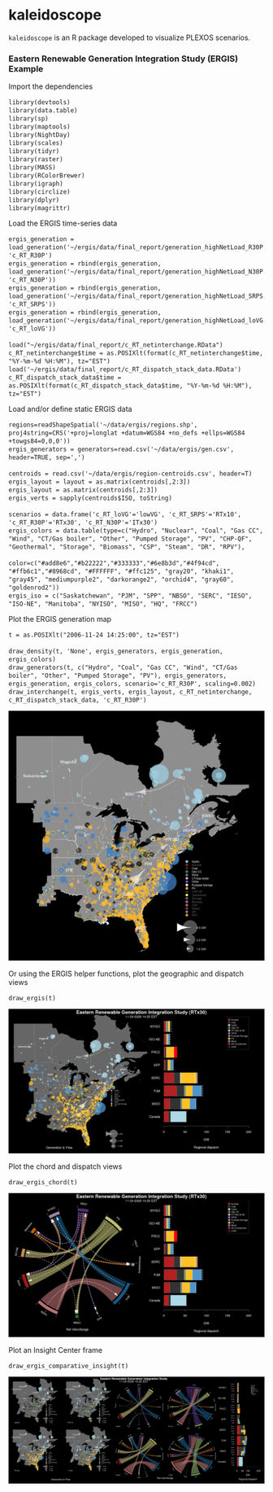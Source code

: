 # kaleidoscope

`kaleidoscope` is an R package developed to visualize PLEXOS scenarios. 

### Eastern Renewable Generation Integration Study (ERGIS) Example

Import the dependencies

```
library(devtools)
library(data.table)
library(sp)
library(maptools)
library(NightDay)
library(scales)
library(tidyr)
library(raster)
library(MASS)
library(RColorBrewer)
library(igraph)
library(circlize)
library(dplyr)
library(magrittr)
```
Load the ERGIS time-series data

```
ergis_generation = load_generation('~/ergis/data/final_report/generation_highNetLoad_R30P.csv', 'c_RT_R30P') 
ergis_generation = rbind(ergis_generation, load_generation('~/ergis/data/final_report/generation_highNetLoad_N30P.csv', 'c_RT_N30P'))
ergis_generation = rbind(ergis_generation, load_generation('~/ergis/data/final_report/generation_highNetLoad_SRPS.csv', 'c_RT_SRPS'))
ergis_generation = rbind(ergis_generation, load_generation('~/ergis/data/final_report/generation_highNetLoad_loVG.csv', 'c_RT_loVG'))

load("~/ergis/data/final_report/c_RT_netinterchange.RData") 
c_RT_netinterchange$time = as.POSIXlt(format(c_RT_netinterchange$time, "%Y-%m-%d %H:%M"), tz="EST")
load('~/ergis/data/final_report/c_RT_dispatch_stack_data.RData')
c_RT_dispatch_stack_data$time = as.POSIXlt(format(c_RT_dispatch_stack_data$time, "%Y-%m-%d %H:%M"), tz="EST")
```

Load and/or define static ERGIS data

```
regions=readShapeSpatial('~/data/ergis/regions.shp', proj4string=CRS('+proj=longlat +datum=WGS84 +no_defs +ellps=WGS84 +towgs84=0,0,0'))
ergis_generators = generators=read.csv('~/data/ergis/gen.csv', header=TRUE, sep=',')

centroids = read.csv('~/data/ergis/region-centroids.csv', header=T)
ergis_layout = layout = as.matrix(centroids[,2:3])
ergis_layout = as.matrix(centroids[,2:3])
ergis_verts = sapply(centroids$ISO, toString)

scenarios = data.frame('c_RT_loVG'='lowVG', 'c_RT_SRPS'='RTx10', 'c_RT_R30P'='RTx30', 'c_RT_N30P'='ITx30')
ergis_colors = data.table(type=c("Hydro", "Nuclear", "Coal", "Gas CC", "Wind", "CT/Gas boiler", "Other", "Pumped Storage", "PV", "CHP-QF", "Geothermal", "Storage", "Biomass", "CSP", "Steam", "DR", "RPV"),
                       color=c("#add8e6","#b22222","#333333","#6e8b3d","#4f94cd", "#ffb6c1","#8968cd", "#FFFFFF", "#ffc125", "gray20", "khaki1", "gray45", "mediumpurple2", "darkorange2", "orchid4", "gray60", "goldenrod2"))
ergis_iso = c("Saskatchewan", "PJM", "SPP", "NBSO", "SERC", "IESO", "ISO-NE", "Manitoba", "NYISO", "MISO", "HQ", "FRCC")
```
Plot the ERGIS generation map

```
t = as.POSIXlt("2006-11-24 14:25:00", tz="EST")

draw_density(t, 'None', ergis_generators, ergis_generation, ergis_colors)
draw_generators(t, c("Hydro", "Coal", "Gas CC", "Wind", "CT/Gas boiler", "Other", "Pumped Storage", "PV"), ergis_generators, ergis_generation, ergis_colors, scenario='c_RT_R30P', scaling=0.002)
draw_interchange(t, ergis_verts, ergis_layout, c_RT_netinterchange, c_RT_dispatch_stack_data, 'c_RT_R30P')
```
![](images/geo.png)

Or using the ERGIS helper functions, plot the geographic and dispatch views

```
draw_ergis(t)
```
![](images/geo_R30P_11-24-14-25.png)

Plot the chord and dispatch views

```
draw_ergis_chord(t)
```
![](images/chord_R30P_11-24-14-25.png)

Plot an Insight Center frame

```
draw_ergis_comparative_insight(t)
```
![](images/comp_11-24-14-25.png)